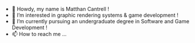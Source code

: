 - 👋 Howdy, my name is Matthan Cantrell !
- 👀 I’m interested in graphic rendering systems & game development !
- 🌱 I’m currently pursuing an undergraduate degree in Software and Game Development !
- 📫 How to reach me ...

<!---
matthancantrell/matthancantrell is a ✨ special ✨ repository because its `README.md` (this file) appears on your GitHub profile.
You can click the Preview link to take a look at your changes.
--->
